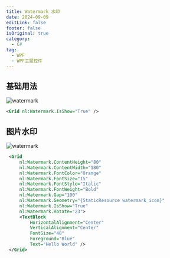 ```yaml
---
title: Watermark 水印
date: 2024-09-09
editLink: false
footer: false
isOriginal: true
category:
  - C#
tag:
  - WPF
  - WPF主题控件
---
```


## 基础用法

![watermark](https://nas.ilyl.life:8092/wpf-theme/watermark/watermark.png)

```xml
<Grid nl:Watermark.IsShow="True" />
```

## 图片水印

![watermark](https://nas.ilyl.life:8092/wpf-theme/watermark/watermark-image.png)

```xml
 <Grid
     nl:Watermark.ContentHeight="80"
     nl:Watermark.ContentWidth="180"
     nl:Watermark.FontColor="Orange"
     nl:Watermark.FontSize="15"
     nl:Watermark.FontStyle="Italic"
     nl:Watermark.FontWeight="Bold"
     nl:Watermark.Gap="100"
     nl:Watermark.Geometry="{StaticResource watermark_icon}"
     nl:Watermark.IsShow="True"
     nl:Watermark.Rotate="23">
     <TextBlock
         HorizontalAlignment="Center"
         VerticalAlignment="Center"
         FontSize="48"
         Foreground="Blue"
         Text="Hello World" />
 </Grid>
```